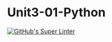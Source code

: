 # Unit3-01-Python
[![GitHub's Super Linter](https://github.com/ICS3UPROGRAMMINGALEXDM/Unit3-01-Python/workflows/GitHub's%20Super%20Linter/badge.svg)](https://github.com/ICS3UPROGRAMMINGALEXDM/Unit3-01-Python/actions)
